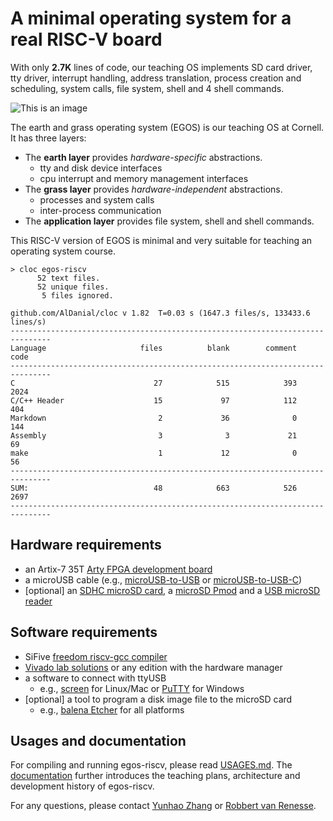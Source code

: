 # A minimal operating system for a real RISC-V board

With only **2.7K** lines of code, our teaching OS implements SD card driver, tty driver, interrupt handling, address translation, process creation and scheduling, system calls, file system, shell and 4 shell commands.

![This is an image](https://dolobyte.net/print/egos-riscv.jpg)

The earth and grass operating system (EGOS) is our teaching OS at Cornell. It has three layers: 

* The **earth layer** provides *hardware-specific* abstractions.
    * tty and disk device interfaces
    * cpu interrupt and memory management interfaces
* The **grass layer** provides *hardware-independent* abstractions.
    * processes and system calls
    * inter-process communication
* The **application layer** provides file system, shell and shell commands.

This RISC-V version of EGOS is minimal and very suitable for teaching an operating system course.

```shell
> cloc egos-riscv
      52 text files.
      52 unique files.                              
       5 files ignored.

github.com/AlDanial/cloc v 1.82  T=0.03 s (1647.3 files/s, 133433.6 lines/s)
-------------------------------------------------------------------------------
Language                     files          blank        comment           code
-------------------------------------------------------------------------------
C                               27            515            393           2024
C/C++ Header                    15             97            112            404
Markdown                         2             36              0            144
Assembly                         3              3             21             69
make                             1             12              0             56
-------------------------------------------------------------------------------
SUM:                            48            663            526           2697
-------------------------------------------------------------------------------
```

## Hardware requirements
* an Artix-7 35T [Arty FPGA development board](https://digilent.com/shop/arty-a7-artix-7-fpga-development-board/)
* a microUSB cable (e.g., [microUSB-to-USB](https://www.amazon.com/CableCreation-Charging-Shielded-Charger-Compatible/dp/B07CKXQ9NB?ref_=ast_sto_dp&th=1&psc=1) or [microUSB-to-USB-C](https://www.amazon.com/dp/B0744BKDRD?psc=1&ref=ppx_yo2_dt_b_product_details))
* [optional] an [SDHC microSD card](https://www.amazon.com/dp/B073K14CVB?ref=ppx_yo2_dt_b_product_details&th=1), a [microSD Pmod](https://digilent.com/reference/pmod/pmodmicrosd/start?redirect=1) and a [USB microSD reader](https://www.amazon.com/dp/B07G5JV2B5?psc=1&ref=ppx_yo2_dt_b_product_details)

## Software requirements
* SiFive [freedom riscv-gcc compiler](https://github.com/sifive/freedom-tools/releases/tag/v2020.04.0-Toolchain.Only)
* [Vivado lab solutions](https://www.xilinx.com/support/download.html) or any edition with the hardware manager
* a software to connect with ttyUSB
    * e.g., [screen](https://linux.die.net/man/1/screen) for Linux/Mac or [PuTTY](https://www.putty.org/) for Windows
* [optional] a tool to program a disk image file to the microSD card 
    * e.g., [balena Etcher](https://www.balena.io/etcher/) for all platforms

## Usages and documentation

For compiling and running egos-riscv, please read [USAGES.md](USAGES.md). 
The [documentation](../../../documentation) further introduces the teaching plans, architecture and development history of egos-riscv.

For any questions, please contact [Yunhao Zhang](https://dolobyte.net/) or [Robbert van Renesse](https://www.cs.cornell.edu/home/rvr/).
